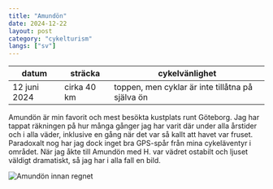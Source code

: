 ```yaml
---
title: "Amundön"
date: 2024-12-22
layout: post
category: "cykelturism"
langs: ["sv"]
---
```


| datum | sträcka | cykelvänlighet |
| --- | --- | --- |
| 12 juni 2024 | cirka 40 km | toppen, men cyklar är inte tillåtna på själva ön |

Amundön är min favorit och mest besökta kustplats runt Göteborg.
Jag har tappat räkningen på hur många gånger jag har varit där under alla årstider och i alla väder, inklusive en gång när det var så kallt att havet var fruset.
Paradoxalt nog har jag dock inget bra GPS-spår från mina cykeläventyr i området.
När jag åkte till Amundön med H. var vädret ostabilt och ljuset väldigt dramatiskt, så jag har i alla fall en bild.

![Amundön innan regnet](../assets/img/cykelturism/amundon.JPG)